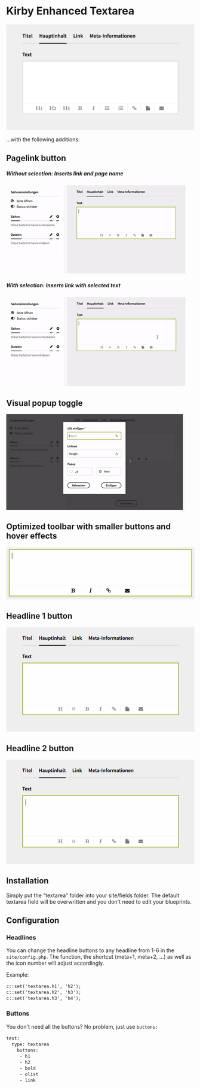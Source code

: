 # Kirby Enhanced Textarea

![Preview](preview.png?raw=true)

...with the following additions:

## Pagelink button

##### Without selection: Inserts link and page name
![Pagelink button without selection](pagelink1.gif?raw=true)

##### With selection: Inserts link with selected text
![Pagelink button with selection](pagelink2.gif?raw=true)

## Visual popup toggle

![Visual popup toggle](popup.gif?raw=true)


## Optimized toolbar with smaller buttons and hover effects

![Optimized toolbar](style.gif?raw=true)

## Headline 1 button

![Headline 1 button](h1.gif?raw=true)

## Headline 2 button

![Headline 2 button](h2.gif?raw=true)

## Installation

Simply put the "textarea" folder into your site/fields folder. The default textarea field will be overwritten and you don't need to edit your blueprints.

## Configuration

### Headlines

You can change the headline buttons to any headline from 1-6 in the `site/config.php`. The function, the shortcut (meta+1, meta+2, ...) as well as the icon number will adjust accordingly.

Example:
````
c::set('textarea.h1', 'h2');
c::set('textarea.h2', 'h3');
c::set('textarea.h3', 'h4');
````

### Buttons

You don't need all the buttons? No problem, just use `buttons:` 

````
test:
  type: textarea
    buttons:
     - h1
     - h2
     - bold
     - olist
     - link
````
